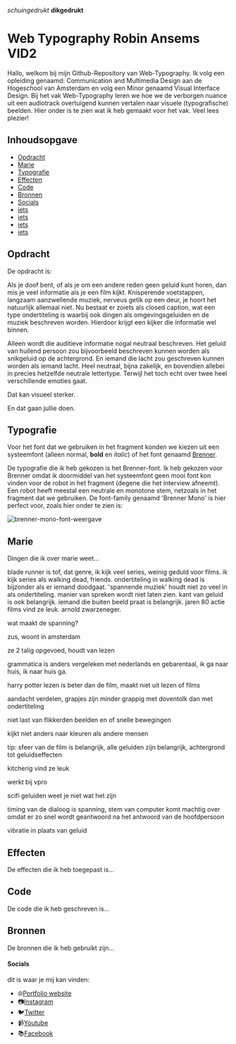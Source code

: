 _schuingedrukt_
**dikgedrukt**

# Web Typography Robin Ansems VID2 

Hallo, welkom bij mijn Github-Repository van Web-Typography. Ik volg een opleiding genaamd: Communication and Multimedia Design aan de Hogeschool van Amsterdam en volg een Minor genaamd Visual Interface Design. Bij het vak Web-Typography leren we hoe we de verborgen nuance uit een audiotrack overtuigend kunnen vertalen naar visuele (typografische) beelden. Hier onder is te zien wat ik heb gemaakt voor het vak. Veel lees plezier!

## Inhoudsopgave

*   [Opdracht](#opdracht)
*   [Marie](#marie)
*   [Typografie](#typografie)
*   [Effecten](#effecten)
*   [Code](#code)
*   [Bronnen](#bronnen)
*   [Socials](#socials)
*   [iets](https://robinansems.github.io/index.html)
*   [iets](#iets)
*   [iets](#iets)
*   [iets](#iets)

## Opdracht
De opdracht is:

Als je doof bent, of als je om een andere reden geen geluid kunt horen, dan mis je veel informatie als je een film kijkt. Knisperende voetstappen, langzaam aanzwellende muziek, nerveus getik op een deur, je hoort het natuurlijk allemaal niet. Nu bestaat er zoiets als closed caption, wat een type ondertiteling is waarbij ook dingen als omgevingsgeluiden en de muziek beschreven worden. Hierdoor krijgt een kijker die informatie wel binnen.

Alleen wordt die auditieve informatie nogal neutraal beschreven. Het geluid van huilend persoon zou bijvoorbeeld beschreven kunnen worden als snikgeluid op de achtergrond. En iemand die lacht zou geschreven kunnen worden als iemand lacht. Heel neutraal, bijna zakelijk, en bovendien allebei in precies hetzelfde neutrale lettertype. Terwijl het toch echt over twee heel verschillende emoties gaat.

Dat kan visueel sterker.

En dat gaan jullie doen.


## Typografie
Voor het font dat we gebruiken in het fragment konden we kiezen uit een systeemfont (alleen normal, **bold** en _italic_) of het font genaamd [Brenner](https://www.typotheque.com/blog/brenner_an_unusual_typeface_family_with_distinct_voices). 

De typografie die ik heb gekozen is het Brenner-font. Ik heb gekozen voor Brenner omdat ik doormiddel van het systeemfont geen mooi font kon vinden voor de robot in het fragment (degene die het interview afneemt). Een robot heeft meestal een neutrale en monotone stem, netzoals in het fragment dat we gebruiken. De font-family genaamd 'Brenner Mono' is hier perfect voor, zoals hier onder te zien is:

![brenner-mono-font-weergave](https://github.com/RobinAnsems/web-typography/blob/master/images/brenner-mono-font-weergave.png)

## Marie
Dingen die ik over marie weet...

blade runner is tof, dat genre, ik kijk veel series, weinig geduld voor films. ik kijk series als walking dead, friends. ondertiteling in walking dead is bijzonder als er iemand doodgaat. 'spannende muziek' houdt niet zo veel in als ondertiteling. manier van spreken wordt niet laten zien. kant van geluid is ook belangrijk. iemand die buiten beeld praat is belangrijk. jaren 80 actie films vind ze leuk. arnold zwarzeneger.

wat maakt de spanning?

zus, woont in amsterdam

ze 2 talig opgevoed, houdt van lezen

grammatica is anders vergeleken met nederlands en gebarentaal, ik ga naar huis, ik naar huis ga.

harry potter lezen is beter dan de film, maakt niet uit lezen of films

aandacht verdelen, grapjes zijn minder grappig met doventolk dan met ondertiteling

niet last van flikkerden beelden en of snelle bewegingen

kijkt niet anders naar kleuren als andere mensen

tip: sfeer van de film is belangrijk, alle geluiden zijn belangrijk, achtergrond tot geluidseffecten

kitcherig vind ze leuk

werkt bij vpro

scifi geluiden weet je niet wat het zijn

timing van de dialoog is spanning, stem van computer komt machtig over omdat er zo snel wordt geantwoord na het antwoord van de hoofdpersoon

vibratie in plaats van geluid

## Effecten
De effecten die ik heb toegepast is...

## Code
De code die ik heb geschreven is...

## Bronnen
De bronnen die ik heb gebruikt zijn...

#### Socials
dit is waar je mij kan vinden:
*   🌐[Portfolio website](https://robinansems.github.io/index.html)
*   📷[Instagram](https://www.instagram.com/robinansems/)
*   🐦[Twitter](https://twitter.com/robinansems)
*   📹[Youtube](https://www.youtube.com/user/robinansems00)
*   📚[Facebook](https://www.facebook.com/profile.php?id=100005222555664)




